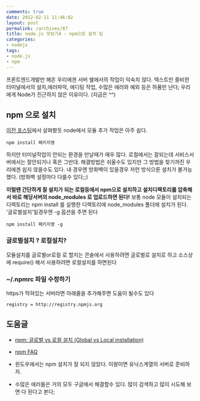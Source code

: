 ```yaml
---
comments: true
date: 2012-02-11 11:46:02
layout: post
permalink: /archives/87
title: node.js 맛보기4 - npm으로 설치 팁
categories:
- nodejs
tags:
- node.js
- npm
---
```


프론트엔드개발만 해온 우리에겐 서버 쉘에서의 작업이 익숙치 않다. 텍스트만 즐비한 터미널에서의 설치,에러파악, 에디팅 작업, 수많은 에러와 예외 등은 하품만 난다; 우리에게 Node가 친근하지 않은 이유이다. (지금은 ^^)





## npm 으로 설치





[이전 포스팅](http://uix.kr/archives/83)에서 살펴봤듯 node에서 모듈 추가 작업은 아주 쉽다.




    
    npm install 패키지명
    





하지만 터미널작업이 안되는 환경을 만날때가 매우 많다. 로컬에서는 잘되는데 서비스서버에서는 잘안되거나 혹은 그반대. 해결방법은 쉬울수도 있지만 그 방법을 찾기까진 우리에겐 쉽지 않을수도 있다. 내 경우엔 방화벽이 있을경우 저런 방식으론 설치가 불가능했다. (방화벽 설정마다 다를수 있다;;)





**이럴땐 간단하게 잘 설치가 되는 로컬등에서 npm으로 설치하고 설치디렉토리를 압축해서 바로 해당서버의 node_modules 로 업로드하면 된다!** 보통 node 모듈이 설치되는 디렉토리는 npm install 를 실행한 디렉토리에 node_modules 폴더에 설치가 된다. '글로벌설치'일경우엔 -g 옵션을 주면 된다




    
    npm install 패키지명 -g
    





### 글로벌설치 ? 로컬설치?





모듈설치를 글로벌or로컬 로 할지는  콘솔에서 사용하려면 글로벌로 설치로 하고 소스상에 require() 해서 사용하려면 로컬설치를 하면된다





### ~/.npmrc 파일 수정하기





https가 막혀있는 서버라면 아래줄을 추가해주면 도움이 될수도 있다




    
    registry = http://registry.npmjs.org
    





## 도움글







  * [npm: 글로벌 vs 로컬 설치 (Global vs Local installation)](http://blog.doortts.com/226)


  * [npm FAQ](http://blog.doortts.com/225)


  * 윈도우에서는 npm 설치가 잘 되지 않았다. 이왕이면 유닉스계열의 서버로 준비하자.


  * 수많은 에러들은 거의 모두 구글에서 해결할수 있다. 많이 검색하고 많이 시도해 보면 다 된다고 본다;



